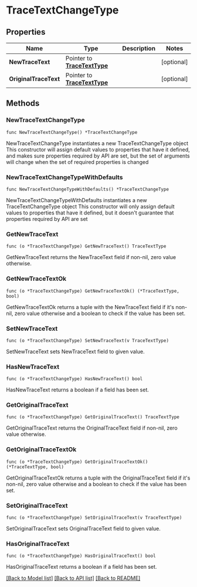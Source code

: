 # TraceTextChangeType

## Properties

Name | Type | Description | Notes
------------ | ------------- | ------------- | -------------
**NewTraceText** | Pointer to [**TraceTextType**](TraceTextType.md) |  | [optional] 
**OriginalTraceText** | Pointer to [**TraceTextType**](TraceTextType.md) |  | [optional] 

## Methods

### NewTraceTextChangeType

`func NewTraceTextChangeType() *TraceTextChangeType`

NewTraceTextChangeType instantiates a new TraceTextChangeType object
This constructor will assign default values to properties that have it defined,
and makes sure properties required by API are set, but the set of arguments
will change when the set of required properties is changed

### NewTraceTextChangeTypeWithDefaults

`func NewTraceTextChangeTypeWithDefaults() *TraceTextChangeType`

NewTraceTextChangeTypeWithDefaults instantiates a new TraceTextChangeType object
This constructor will only assign default values to properties that have it defined,
but it doesn't guarantee that properties required by API are set

### GetNewTraceText

`func (o *TraceTextChangeType) GetNewTraceText() TraceTextType`

GetNewTraceText returns the NewTraceText field if non-nil, zero value otherwise.

### GetNewTraceTextOk

`func (o *TraceTextChangeType) GetNewTraceTextOk() (*TraceTextType, bool)`

GetNewTraceTextOk returns a tuple with the NewTraceText field if it's non-nil, zero value otherwise
and a boolean to check if the value has been set.

### SetNewTraceText

`func (o *TraceTextChangeType) SetNewTraceText(v TraceTextType)`

SetNewTraceText sets NewTraceText field to given value.

### HasNewTraceText

`func (o *TraceTextChangeType) HasNewTraceText() bool`

HasNewTraceText returns a boolean if a field has been set.

### GetOriginalTraceText

`func (o *TraceTextChangeType) GetOriginalTraceText() TraceTextType`

GetOriginalTraceText returns the OriginalTraceText field if non-nil, zero value otherwise.

### GetOriginalTraceTextOk

`func (o *TraceTextChangeType) GetOriginalTraceTextOk() (*TraceTextType, bool)`

GetOriginalTraceTextOk returns a tuple with the OriginalTraceText field if it's non-nil, zero value otherwise
and a boolean to check if the value has been set.

### SetOriginalTraceText

`func (o *TraceTextChangeType) SetOriginalTraceText(v TraceTextType)`

SetOriginalTraceText sets OriginalTraceText field to given value.

### HasOriginalTraceText

`func (o *TraceTextChangeType) HasOriginalTraceText() bool`

HasOriginalTraceText returns a boolean if a field has been set.


[[Back to Model list]](../README.md#documentation-for-models) [[Back to API list]](../README.md#documentation-for-api-endpoints) [[Back to README]](../README.md)


